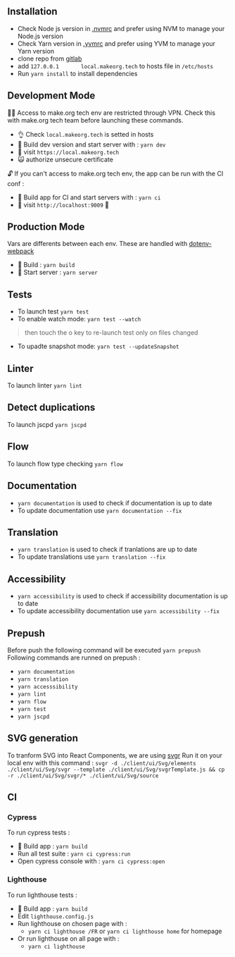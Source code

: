 ## Installation 

- Check Node js version in [.nvmrc](https://gitlab.com/makeorg/platform/front/-/blob/preproduction/.nvmrc) and prefer using NVM to manage your Node.js version
- Check Yarn version in [.yvmrc](https://gitlab.com/makeorg/platform/front/-/blob/preproduction/.yvmrc) and prefer using YVM to manage your Yarn version
- clone repo from [gitlab](https://gitlab.com/makeorg/platform/front)
- add `127.0.0.1       local.makeorg.tech` to hosts file in `/etc/hosts`
- Run `yarn install` to install dependencies


## Development Mode
:guardsman: Access to make.org tech env are restricted through VPN. Check this with make.org tech team before launching these commands.
*  :ok_hand: Check `local.makeorg.tech` is setted in hosts
*  :construction_worker: Build dev version and start server with : `yarn dev`
*  :see_no_evil: visit `https://local.makeorg.tech`
*  :scream_cat: authorize unsecure certificate

:unlock: If you can't access to make.org tech env, the app can be run with the CI conf :
*  :construction_worker: Build app for CI and start servers with : `yarn ci`
*  :see_no_evil: visit `http://localhost:9009` :tada:

## Production Mode
Vars are differents between each env. These are handled with [dotenv-webpack](https://github.com/mrsteele/dotenv-webpack)
*  :construction_worker: Build : `yarn build`
*  :rocket: Start server : `yarn server`

## Tests
*  To launch test `yarn test`
*  To enable watch mode: `yarn test --watch`
> then touch the o key to re-launch test only on files changed
*  To upadte snapshot mode: `yarn test --updateSnapshot`

## Linter
To launch linter `yarn lint`

## Detect duplications
To launch jscpd `yarn jscpd`

## Flow
To launch flow type checking `yarn flow`

## Documentation
*  `yarn documentation` is used to check if documentation is up to date
*   To update documentation use `yarn documentation --fix`

## Translation
*  `yarn translation` is used to check if tranlations are up to date
*   To update translations use `yarn translation --fix`

## Accessibility
*  `yarn accessibility` is used to check if accessibility documentation is up to date
*   To update accessibility documentation use `yarn accessibility --fix`

## Prepush 
Before push the following command will be executed `yarn prepush`
Following commands are runned on prepush :
  - `yarn documentation`
  - `yarn translation`
  - `yarn accesssibility`
  - `yarn lint`
  - `yarn flow`
  - `yarn test`
  - `yarn jscpd`

## SVG generation
To tranform SVG into React Components, we are using [svgr](https://github.com/gregberge/svgr)
Run it on your local env with this command : `svgr -d ./client/ui/Svg/elements ./client/ui/Svg/svgr --template ./client/ui/Svg/svgrTemplate.js && cp -r ./client/ui/Svg/svgr/* ./client/ui/Svg/source`

## CI 
### Cypress
To run cypress tests :
*  :construction_worker: Build app : `yarn build`
*   Run all test suite : `yarn ci cypress:run`
*   Open cypress console with : `yarn ci cypress:open`

### Lighthouse
To run lighthouse tests :
*  :construction_worker: Build app : `yarn build`
*   Edit `lighthouse.config.js`
*   Run lighthouse on chosen page with :
    - `yarn ci lighthouse /FR` or `yarn ci lighthouse home` for homepage
*   Or run lighthouse on all page with :
    - `yarn ci lighthouse`
